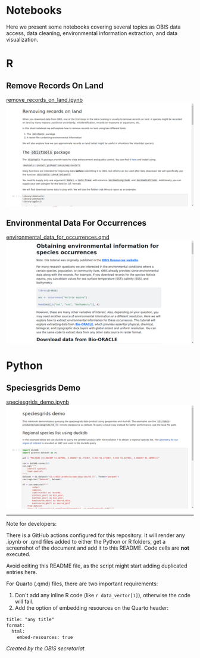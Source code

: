 # Notebooks

Here we present some notebooks covering several topics as OBIS data access, data cleaning, environmental information extraction, and data visualization.

# R
## Remove Records On Land
[remove_records_on_land.ipynb](R/remove_records_on_land.ipynb)
![Remove Records On Land](screenshots/remove_records_on_land.png)


## Environmental Data For Occurrences
[environmental_data_for_occurrences.qmd](R/environmental_data_for_occurrences.qmd)
![Environmental Data For Occurrences](screenshots/environmental_data_for_occurrences.png)







# Python
## Speciesgrids Demo
[speciesgrids_demo.ipynb](Python/speciesgrids_demo.ipynb)
![Speciesgrids Demo](screenshots/speciesgrids_demo.png)






------

Note for developers:

There is a GitHub actions configured for this repository. It will render any .ipynb or .qmd files added to either the Python or R folders, get a screenshot of the document and add it to this README. Code cells are **not** executed.

Avoid editing this README file, as the script might start adding duplicated entries here.

For Quarto (.qmd) files, there are two important requirements:

1. Don't add any inline R code (like `r data_vector[1]`), otherwise the code will fail.
2. Add the option of embedding resources on the Quarto header:

``` {bash}
title: "any title"
format: 
  html:
    embed-resources: true
```

_Created by the OBIS secretariat_
